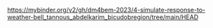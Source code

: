 https://mybinder.org/v2/gh/dm4bem-2023/4-simulate-response-to-weather-bell_tannous_abdelkarim_bicudobregion/tree/main/HEAD
